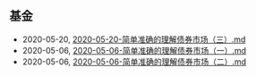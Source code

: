 ## 基金
* 2020-05-20, [2020-05-20-简单准确的理解债券市场（三）.md](../posts/2020-05-20-简单准确的理解债券市场（三）.md)
* 2020-05-06, [2020-05-06-简单准确的理解债券市场（一）.md](../posts/2020-05-06-简单准确的理解债券市场（一）.md)
* 2020-05-06, [2020-05-06-简单准确的理解债券市场（二）.md](../posts/2020-05-06-简单准确的理解债券市场（二）.md)